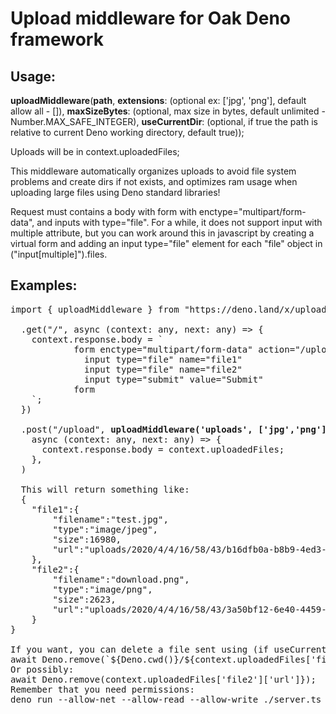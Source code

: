 # Upload middleware for Oak Deno framework

## Usage: 
<b>uploadMiddleware</b>(<b>path</b>, <b>extensions</b>: (optional ex: ['jpg', 'png'], default allow all - []), <b>maxSizeBytes</b>: (optional, max size in bytes, default unlimited - Number.MAX_SAFE_INTEGER), <b>useCurrentDir</b>: (optional, if true the path is relative to current Deno working directory, default true));

Uploads will be in context.uploadedFiles;

This middleware automatically organizes uploads to avoid file system problems and create dirs if not exists, and optimizes ram usage when uploading large files using Deno standard libraries!

Request must contains a body with form with enctype="multipart/form-data", and inputs with type="file". For a while, it does not support input with multiple attribute, but you can work around this in javascript by creating a virtual form and adding an input type="file" element for each "file" object in ("input[multiple]").files.
## Examples:
<pre>
import { uploadMiddleware } from "https://deno.land/x/upload_middleware_for_oak_framework@master/mod.ts";

  .get("/", async (context: any, next: any) => {
    context.response.body = `
            form enctype="multipart/form-data" action="/upload" method="post"
              input type="file" name="file1"
              input type="file" name="file2"
              input type="submit" value="Submit"
            form
    `;
  })

  .post("/upload", <b>uploadMiddleware('uploads', ['jpg','png'], 20000000, true)</b>,
    async (context: any, next: any) => {
      context.response.body = context.uploadedFiles;
    },
  )

  This will return something like:
  {
	"file1":{
		"filename":"test.jpg",
		"type":"image/jpeg",
		"size":16980,
		"url":"uploads/2020/4/4/16/58/43/b16dfb0a-b8b9-4ed3-8c96-2e0a946101fb/test.jpg"
	},
	"file2":{
		"filename":"download.png",
		"type":"image/png",
		"size":2623,
		"url":"uploads/2020/4/4/16/58/43/3a50bf12-6e40-4459-a0c0-52f913e1850e/download.png"
	}
}

If you want, you can delete a file sent using (if useCurrentDir = true):
await Deno.remove(`${Deno.cwd()}/${context.uploadedFiles['file2']['url']}`);
Or possibly:
await Deno.remove(context.uploadedFiles['file2']['url']});
Remember that you need permissions:
deno run --allow-net --allow-read --allow-write ./server.ts
